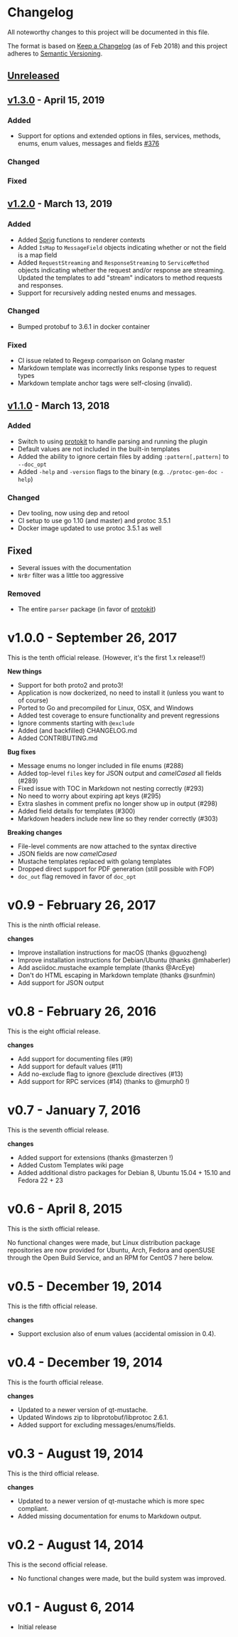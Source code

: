 # Changelog

All noteworthy changes to this project will be documented in this file.

The format is based on [Keep a Changelog](http://keepachangelog.com/en/1.0.0/) (as of Feb 2018)
and this project adheres to [Semantic Versioning](http://semver.org/spec/v2.0.0.html).

## [Unreleased](https://github.com/nagytech/protoc-gen-doc/compare/v1.3.0...master)

## [v1.3.0](https://github.com/nagytech/protoc-gen-doc/compare/v1.2.0...v1.3.0) - April 15, 2019

### Added

- Support for options and extended options in files, services, methods, enums, enum values, messages and fields [#376](https://github.com/nagytech/protoc-gen-doc/pull/376)

### Changed

### Fixed

## [v1.2.0](https://github.com/nagytech/protoc-gen-doc/compare/v1.1.0...v1.2.0) - March 13, 2019

### Added

- Added [Sprig](https://github.com/Masterminds/sprig) functions to renderer contexts
- Added `IsMap` to `MessageField` objects indicating whether or not the field is a map field
- Added `RequestStreaming` and `ResponseStreaming` to `ServiceMethod` objects indicating whether the request and/or response are streaming. Updated the templates to add "stream" indicators to method requests and responses.
- Support for recursively adding nested enums and messages.

### Changed

- Bumped protobuf to 3.6.1 in docker container

### Fixed

- CI issue related to Regexp comparison on Golang master
- Markdown template was incorrectly links response types to request types
- Markdown template anchor tags were self-closing (invalid).

## [v1.1.0](https://github.com/nagytech/protoc-gen-doc/compare/v1.0.0...v1.1.0) - March 13, 2018

### Added

- Switch to using [protokit] to handle parsing and running the plugin
- Default values are not included in the built-in templates
- Added the ability to ignore certain files by adding `:pattern[,pattern]` to `--doc_opt`
- Added `-help` and `-version` flags to the binary (e.g. `./protoc-gen-doc -help`)

### Changed

- Dev tooling, now using dep and retool
- CI setup to use go 1.10 (and master) and protoc 3.5.1
- Docker image updated to use protoc 3.5.1 as well

## Fixed

- Several issues with the documentation
- `NrBr` filter was a little too aggressive

### Removed

- The entire `parser` package (in favor of [protokit])

[protokit]: https://github.com/pseudomuto/protokit

# v1.0.0 - September 26, 2017

This is the tenth official release. (However, it's the first 1.x release!!)

**New things**

- Support for both proto2 and proto3!
- Application is now dockerized, no need to install it (unless you want to of course)
- Ported to Go and precompiled for Linux, OSX, and Windows
- Added test coverage to ensure functionality and prevent regressions
- Ignore comments starting with `@exclude`
- Added (and backfilled) CHANGELOG.md
- Added CONTRIBUTING.md

**Bug fixes**

- Message enums no longer included in file enums (#288)
- Added top-level `files` key for JSON output and _camelCased_ all fields (#289)
- Fixed issue with TOC in Markdown not nesting correctly (#293)
- No need to worry about expiring apt keys (#295)
- Extra slashes in comment prefix no longer show up in output (#298)
- Added field details for templates (#300)
- Markdown headers include new line so they render correctly (#303)

**Breaking changes**

- File-level comments are now attached to the syntax directive
- JSON fields are now _camelCased_
- Mustache templates replaced with golang templates
- Dropped direct support for PDF generation (still possible with FOP)
- `doc_out` flag removed in favor of `doc_opt`

# v0.9 - February 26, 2017

This is the ninth official release.

**changes**

- Improve installation instructions for macOS (thanks @guozheng)
- Improve installation instructions for Debian/Ubuntu (thanks @mhaberler)
- Add asciidoc.mustache example template (thanks @ArcEye)
- Don't do HTML escaping in Markdown template (thanks @sunfmin)
- Add support for JSON output

# v0.8 - February 26, 2016

This is the eight official release.

**changes**

- Add support for documenting files (#9)
- Add support for default values (#11)
- Add no-exclude flag to ignore @exclude directives (#13)
- Add support for RPC services (#14) (thanks to @murph0 !)

# v0.7 - January 7, 2016

This is the seventh official release.

**changes**

- Added support for extensions (thanks @masterzen !)
- Added Custom Templates wiki page
- Added additional distro packages for Debian 8, Ubuntu 15.04 + 15.10 and Fedora 22 + 23

# v0.6 - April 8, 2015

This is the sixth official release.

No functional changes were made, but Linux distribution package repositories are now provided for Ubuntu, Arch, Fedora
and openSUSE through the Open Build Service, and an RPM for CentOS 7 here below.

# v0.5 - December 19, 2014

This is the fifth official release.

**changes**

- Support exclusion also of enum values (accidental omission in 0.4).

# v0.4 - December 19, 2014

This is the fourth official release.

**changes**

- Updated to a newer version of qt-mustache.
- Updated Windows zip to libprotobuf/libprotoc 2.6.1.
- Added support for excluding messages/enums/fields.

# v0.3 - August 19, 2014

This is the third official release.

**changes**

- Updated to a newer version of qt-mustache which is more spec compliant.
- Added missing documentation for enums to Markdown output.

# v0.2 - August 14, 2014

This is the second official release.

- No functional changes were made, but the build system was improved.

# v0.1 - August 6, 2014

- Initial release
